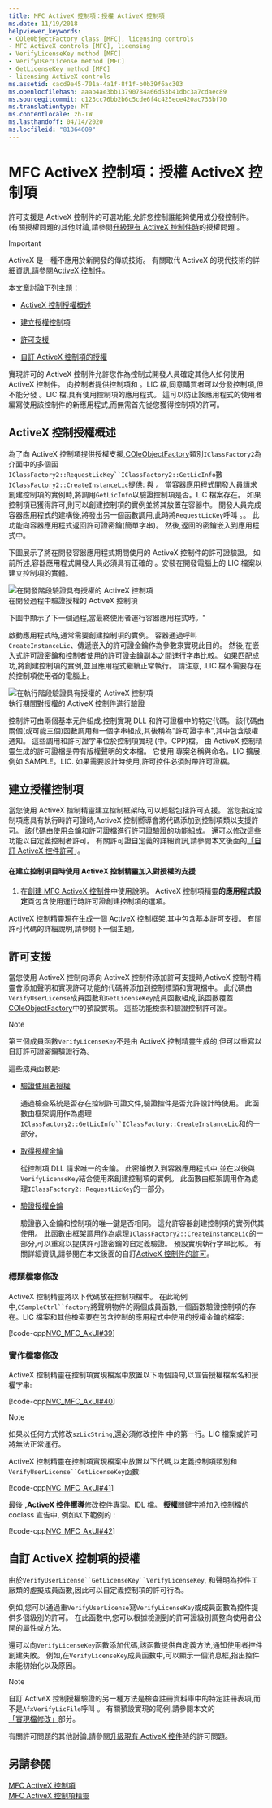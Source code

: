 ```yaml
---
title: MFC ActiveX 控制項：授權 ActiveX 控制項
ms.date: 11/19/2018
helpviewer_keywords:
- COleObjectFactory class [MFC], licensing controls
- MFC ActiveX controls [MFC], licensing
- VerifyLicenseKey method [MFC]
- VerifyUserLicense method [MFC]
- GetLicenseKey method [MFC]
- licensing ActiveX controls
ms.assetid: cacd9e45-701a-4a1f-8f1f-b0b39f6ac303
ms.openlocfilehash: aaab4ae3bb13790784a66d53b41dbc3a7cdaec89
ms.sourcegitcommit: c123cc76bb2b6c5cde6f4c425ece420ac733bf70
ms.translationtype: MT
ms.contentlocale: zh-TW
ms.lasthandoff: 04/14/2020
ms.locfileid: "81364609"
---
```

# <a name="mfc-activex-controls-licensing-an-activex-control"></a>MFC ActiveX 控制項：授權 ActiveX 控制項

許可支援是 ActiveX 控制件的可選功能,允許您控制誰能夠使用或分發控制件。 (有關授權問題的其他討論,請參閱[升級現有 ActiveX 控制件時](../mfc/upgrading-an-existing-activex-control.md)的授權問題 。

> [!IMPORTANT]
> ActiveX 是一種不應用於新開發的傳統技術。 有關取代 ActiveX 的現代技術的詳細資訊,請參閱[ActiveX 控制件](activex-controls.md)。

本文章討論下列主題：

- [ActiveX 控制授權概述](#_core_overview_of_activex_control_licensing)

- [建立授權控制項](#_core_creating_a_licensed_control)

- [許可支援](#_core_licensing_support)

- [自訂 ActiveX 控制項的授權](#_core_customizing_the_licensing_of_an_activex_control)

實現許可的 ActiveX 控制件允許您作為控制式開發人員確定其他人如何使用 ActiveX 控制件。 向控制者提供控制項和 。LIC 檔,同意購買者可以分發控制項,但不能分發 。LIC 檔,具有使用控制項的應用程式。 這可以防止該應用程式的使用者編寫使用該控制件的新應用程式,而無需首先從您獲得控制項的許可。

## <a name="overview-of-activex-control-licensing"></a><a name="_core_overview_of_activex_control_licensing"></a>ActiveX 控制授權概述

為了向 ActiveX 控制項提供授權支援[,COleObjectFactory](../mfc/reference/coleobjectfactory-class.md)類別`IClassFactory2`為介面中的多個函`IClassFactory2::RequestLicKey``IClassFactory2::GetLicInfo`數`IClassFactory2::CreateInstanceLic`提供: 與 。 當容器應用程式開發人員請求創建控制項的實例時,將調用`GetLicInfo`以驗證控制項是否。LIC 檔案存在。 如果控制項已獲得許可,則可以創建控制項的實例並將其放置在容器中。 開發人員完成容器應用程式的建構後,將發出另一個函數調用,此時將`RequestLicKey`呼叫 。。 此功能向容器應用程式返回許可證密鑰(簡單字串)。 然後,返回的密鑰嵌入到應用程式中。

下圖展示了將在開發容器應用程式期間使用的 ActiveX 控制件的許可證驗證。 如前所述,容器應用程式開發人員必須具有正確的 。安裝在開發電腦上的 LIC 檔案以建立控制項的實體。

![在開發階段驗證具有授權的 ActiveX 控制項](../mfc/media/vc374d1.gif "在開發階段驗證具有授權的 ActiveX 控制項") <br/>
在開發過程中驗證授權的 ActiveX 控制項

下圖中顯示了下一個過程,當最終使用者運行容器應用程式時。"

啟動應用程式時,通常需要創建控制項的實例。 容器通過呼叫`CreateInstanceLic`、傳遞嵌入的許可證金鑰作為參數來實現此目的。 然後,在嵌入式許可證密鑰和控制者使用的許可證金鑰副本之間進行字串比較。 如果匹配成功,將創建控制項的實例,並且應用程式繼續正常執行。 請注意, .LIC 檔不需要存在於控制項使用者的電腦上。

![在執行階段驗證具有授權的 ActiveX 控制項](../mfc/media/vc374d2.gif "在執行階段驗證具有授權的 ActiveX 控制項") <br/>
執行期間對授權的 ActiveX 控制件進行驗證

控制許可由兩個基本元件組成:控制實現 DLL 和許可證檔中的特定代碼。 該代碼由兩個(或可能三個)函數調用和一個字串組成,其後稱為"許可證字串",其中包含版權通知。 這些調用和許可證字串位於控制項實現 (中。CPP)檔。 由 ActiveX 控制精靈生成的許可證檔是帶有版權聲明的文本檔。 它使用 專案名稱與命名。LIC 擴展,例如 SAMPLE。LIC. 如果需要設計時使用,許可控件必須附帶許可證檔。

## <a name="creating-a-licensed-control"></a><a name="_core_creating_a_licensed_control"></a>建立授權控制項

當您使用 ActiveX 控制精靈建立控制框架時,可以輕鬆包括許可支援。 當您指定控制項應具有執行時許可證時,ActiveX 控制嚮導會將代碼添加到控制項類以支援許可。 該代碼由使用金鑰和許可證檔進行許可證驗證的功能組成。 還可以修改這些功能以自定義控制者許可。 有關許可證自定義的詳細資訊,請參閱本文後面的[「自訂 ActiveX 控件許可](#_core_customizing_the_licensing_of_an_activex_control)」。

#### <a name="to-add-support-for-licensing-with-the-activex-control-wizard-when-you-create-your-control-project"></a>在建立控制項目時使用 ActiveX 控制精靈加入對授權的支援

1. 在[創建 MFC ActiveX 控制件](../mfc/reference/creating-an-mfc-activex-control.md)中使用說明。 ActiveX 控制項精靈**的應用程式設定**頁包含使用運行時許可證創建控制項的選項。

ActiveX 控制精靈現在生成一個 ActiveX 控制框架,其中包含基本許可支援。 有關許可代碼的詳細說明,請參閱下一個主題。

## <a name="licensing-support"></a><a name="_core_licensing_support"></a>許可支援

當您使用 ActiveX 控制向導向 ActiveX 控制件添加許可支援時,ActiveX 控制件精靈會添加聲明和實現許可功能的代碼將添加到控制標頭和實現檔中。 此代碼由`VerifyUserLicense`成員函數和`GetLicenseKey`成員函數組成,該函數覆蓋[COleObjectFactory](../mfc/reference/coleobjectfactory-class.md)中的預設實現。 這些功能檢索和驗證控制許可證。

> [!NOTE]
> 第三個成員函數`VerifyLicenseKey`不是由 ActiveX 控制精靈生成的,但可以重寫以自訂許可證密鑰驗證行為。

這些成員函數是:

- [驗證使用者授權](../mfc/reference/coleobjectfactory-class.md#verifyuserlicense)

   通過檢查系統是否存在控制許可證文件,驗證控件是否允許設計時使用。 此函數由框架調用作為處理`IClassFactory2::GetLicInfo``IClassFactory::CreateInstanceLic`和的一部分。

- [取得授權金鑰](../mfc/reference/coleobjectfactory-class.md#getlicensekey)

   從控制項 DLL 請求唯一的金鑰。 此密鑰嵌入到容器應用程式中,並在以後與`VerifyLicenseKey`結合使用來創建控制項的實例。 此函數由框架調用作為處理`IClassFactory2::RequestLicKey`的一部分。

- [驗證授權金鑰](../mfc/reference/coleobjectfactory-class.md#verifylicensekey)

   驗證嵌入金鑰和控制項的唯一鍵是否相同。 這允許容器創建控制項的實例供其使用。 此函數由框架調用作為處理`IClassFactory2::CreateInstanceLic`的一部分,可以重寫以提供許可證密鑰的自定義驗證。 預設實現執行字串比較。 有關詳細資訊,請參閱在本文後面的自訂[ActiveX 控制件的許可](#_core_customizing_the_licensing_of_an_activex_control)。

### <a name="header-file-modifications"></a><a name="_core_header_file_modifications"></a>標題檔案修改

ActiveX 控制精靈將以下代碼放在控制項檔中。 在此範例中,`CSampleCtrl``factory`將聲明物件的兩個成員函數,一個函數驗證控制項的存在。LIC 檔案和其他檢索要在包含控制的應用程式中使用的授權金鑰的檔案:

[!code-cpp[NVC_MFC_AxUI#39](../mfc/codesnippet/cpp/mfc-activex-controls-licensing-an-activex-control_1.h)]

### <a name="implementation-file-modifications"></a><a name="_core_implementation_file_modifications"></a>實作檔案修改

ActiveX 控制精靈在控制項實現檔案中放置以下兩個語句,以宣告授權檔案名和授權字串:

[!code-cpp[NVC_MFC_AxUI#40](../mfc/codesnippet/cpp/mfc-activex-controls-licensing-an-activex-control_2.cpp)]

> [!NOTE]
> 如果以任何方式修改`szLicString`,還必須修改控件 中的第一行。LIC 檔案或許可將無法正常運行。

ActiveX 控制精靈在控制項實現檔案中放置以下代碼,以定義控制項類別和`VerifyUserLicense``GetLicenseKey`函數:

[!code-cpp[NVC_MFC_AxUI#41](../mfc/codesnippet/cpp/mfc-activex-controls-licensing-an-activex-control_3.cpp)]

最後 **,ActiveX 控件嚮導**修改控件專案。IDL 檔。 **授權**關鍵字將加入控制檔的 coclass 宣告中, 例如以下範例的 :

[!code-cpp[NVC_MFC_AxUI#42](../mfc/codesnippet/cpp/mfc-activex-controls-licensing-an-activex-control_4.idl)]

## <a name="customizing-the-licensing-of-an-activex-control"></a><a name="_core_customizing_the_licensing_of_an_activex_control"></a>自訂 ActiveX 控制項的授權

由於`VerifyUserLicense``GetLicenseKey``VerifyLicenseKey`, 和聲明為控件工廠類的虛擬成員函數,因此可以自定義控制項的許可行為。

例如,您可以通過重`VerifyUserLicense`寫`VerifyLicenseKey`或成員函數為控件提供多個級別的許可。 在此函數中,您可以根據檢測到的許可證級別調整向使用者公開的屬性或方法。

還可以向`VerifyLicenseKey`函數添加代碼,該函數提供自定義方法,通知使用者控件創建失敗。 例如,在`VerifyLicenseKey`成員函數中,可以顯示一個消息框,指出控件未能初始化以及原因。

> [!NOTE]
> 自訂 ActiveX 控制授權驗證的另一種方法是檢查註冊資料庫中的特定註冊表項,而不是`AfxVerifyLicFile`呼叫 。 有關預設實現的範例,請參閱本文的[「實現檔修改」](#_core_implementation_file_modifications)部分。

有關許可問題的其他討論,請參閱[升級現有 ActiveX 控件時](../mfc/upgrading-an-existing-activex-control.md)的許可問題。

## <a name="see-also"></a>另請參閱

[MFC ActiveX 控制項](../mfc/mfc-activex-controls.md)<br/>
[MFC ActiveX 控制項精靈](../mfc/reference/mfc-activex-control-wizard.md)
